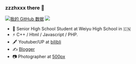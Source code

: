 ### zzzhxxx  there 👋
[![我的 GitHub 数据](https://github-readme-stats.vercel.app/api?username=zzzhxxx)]()
![](https://osu-stats-signature.vercel.app/card?user=Kasumi_Kira&mode=std&blur=6&animation=true)
- 🍻 Senior High School Student at Weiyu High School in 🇨🇳 
- ⚡ C++ / Html / Javascript / PHP.
- 🖋 Youtuber/UP at [bilibli](https://space.bilibili.com/40127239)
- ✍️ [Blogger](https://zzzhxxx.top)
- 📷 Photographer at [500px](https://500px.com.cn/community/user-details/87f44fa7a442a9fc7acc276d21b885396)

